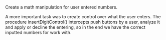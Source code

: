 Create a math manipulation for user entered numbers.

A more important task was to create control over what the user enters. The procedure insertDigitControl() intercepts push buttons by a user, analyze it and apply or decline the entering, so in the end we have the correct inputted numbers for work with.
